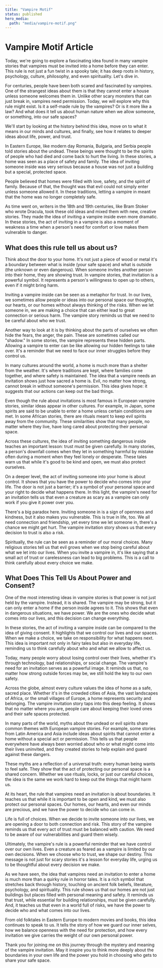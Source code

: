```yaml
---
title: "Vampire Motif"
status: published
hero_media:
  path: "media/vampire-motif.png"
---
```


# Vampire Motif Article

Today, we're going to explore a fascinating idea found in many vampire stories that vampires must be invited into a home before they can enter. This rule is not just a fun twist in a spooky tale; it has deep roots in history, psychology, culture, philosophy, and even spirituality. Let's dive in.

For centuries, people have been both scared and fascinated by vampires. One of the strangest ideas about them is that they cannot enter a house unless someone welcomes them in. Unlike other scary monsters that can just break in, vampires need permission. Today, we will explore why this rule might exist. Is it a self-made rule by the vampires? Or is it more like a law? And what does it tell us about human nature when we allow someone, or something, into our safe spaces? 

We'll start by looking at the history behind this idea, move on to what it means in our minds and cultures, and finally, see how it relates to deeper ideas about life, power, and trust.

In Eastern Europe, like modern day Romania, Bulgaria, and Serbia people told stories about the undead. These beings were thought to be the spirits of people who had died and come back to hurt the living. In these stories, a home was seen as a place of safety and family. The idea of inviting someone inside was very serious because a house was not just a building but a special, protected space.

People believed that homes were filled with love, safety, and the spirit of family. Because of that, the thought was that evil could not simply enter unless someone allowed it. In these traditions, letting a vampire in meant that the home was no longer completely safe.

As time went on, writers in the 18th and 19th centuries, like Bram Stoker who wrote Dracula, took these old ideas and mixed them with new, creative stories. They made the idea of inviting a vampire inside even more dramatic. In these stories, the act of inviting in a vampire is also a moment of weakness a time when a person's need for comfort or love makes them vulnerable to danger.

## What does this rule tell us about us?

Think about the door to your home. It's not just a piece of wood or metal it's a boundary between what is inside (your safe space) and what is outside (the unknown or even dangerous). When someone invites another person into their home, they are showing trust. In vampire stories, that invitation is a powerful symbol. It represents a person's willingness to open up to others, even if it might bring harm.

Inviting a vampire inside can be seen as a metaphor for trust. In our lives, we sometimes allow people or ideas into our personal space our thoughts, our hearts, or our homes without always thinking of the risks. When we let someone in, we are making a choice that can either lead to great connection or serious harm. The vampire story reminds us that we need to be careful about who we trust.

Another way to look at it is by thinking about the parts of ourselves we often hide the fears, the anger, the pain. These are sometimes called our "shadow." In some stories, the vampire represents these hidden parts. Allowing a vampire to enter can be like allowing our hidden feelings to take over. It's a reminder that we need to face our inner struggles before they control us.

In many cultures around the world, a home is much more than a shelter from the weather. It's where traditions are kept, where families come together, and where safety is maintained. The idea that a vampire needs an invitation shows just how sacred a home is. Evil, no matter how strong, cannot break in without someone's permission. This idea gives hope: it suggests that our actions can keep out the bad things.

Even though the rule about invitations is most famous in European vampire stories, similar ideas appear in other cultures. For example, in Japan, some spirits are said to be unable to enter a home unless certain conditions are met. In some African stories, there are rituals meant to keep evil spirits away from the community. These similarities show that many people, no matter where they live, have long cared about protecting their personal space.

Across these cultures, the idea of inviting something dangerous inside teaches an important lesson: trust must be given carefully. In many stories, a person's downfall comes when they let in something harmful by mistake often during a moment when they feel lonely or desperate. These tales warn us that while it's good to be kind and open, we must also protect ourselves.

On a deeper level, the act of inviting someone into your home is about control. It shows that you have the power to decide who comes into your life. The door is not just a barrier; it's a symbol of your personal space and your right to decide what happens there. In this light, the vampire's need for an invitation tells us that even a creature as scary as a vampire can only work if you give it power over you.

There's a big paradox here. Inviting someone in is a sign of openness and kindness, but it also makes you vulnerable. This is true in life, too. We all need connection and friendship, yet every time we let someone in, there's a chance we might get hurt. The vampire invitation story shows us that every decision to trust is also a risk.

Spiritually, the rule can be seen as a reminder of our moral choices. Many religious stories tell us that evil grows when we stop being careful about what we let into our lives. When you invite a vampire in, it's like saying that a small act of trust or carelessness can lead to big problems. This is a call to think carefully about every choice we make.

## What Does This Tell Us About Power and Consent?

One of the most interesting ideas in vampire stories is that power is not just held by the vampire. Instead, it is shared. The vampire may be strong, but it can only enter a home if the person inside agrees to it. This shows that even in dangerous situations, we have power. We are the ones who decide what comes into our lives, and this decision can change everything.

In these stories, the act of inviting a vampire inside can be compared to the idea of giving consent. It highlights that we control our lives and our spaces. When we make a choice, we take on responsibility for what happens next. This idea is important not only in fairy tales but also in everyday life, reminding us to think carefully about who and what we allow to affect us.

Today, many people worry about losing control over their lives, whether it's through technology, bad relationships, or social change. The vampire's need for an invitation serves as a powerful image. It reminds us that, no matter how strong outside forces may be, we still hold the key to our own safety.

Across the globe, almost every culture values the idea of home as a safe, sacred place. Whether it's in the crowded cities of Asia, the vast landscapes of Africa, or the small villages of Europe, a home represents security and belonging. The vampire invitation story taps into this deep feeling. It shows that no matter where you are, people care about keeping their loved ones and their safe spaces protected.

In many parts of the world, myths about the undead or evil spirits share common themes with European vampire stories. For example, some stories from Latin America and Asia include ideas about spirits that cannot enter a home without a special act or permission. This tells us that people everywhere have always been worried about who or what might come into their lives uninvited, and they created stories to help explain and guard against these dangers.

These myths are a reflection of a universal truth: every human being wants to feel safe. They show that the act of protecting our personal space is a shared concern. Whether we use rituals, locks, or just our careful choices, the idea is the same we work hard to keep out the things that might harm us.

At its heart, the rule that vampires need an invitation is about boundaries. It teaches us that while it is important to be open and kind, we must also protect our personal spaces. Our homes, our hearts, and even our minds are precious, and we have the power to decide who can come in.

Life is full of choices. When we decide to invite someone into our lives, we are opening a door to both connection and risk. This story of the vampire reminds us that every act of trust must be balanced with caution. We need to be aware of our vulnerabilities and guard them wisely.

Ultimately, the vampire's rule is a powerful reminder that we have control over our own lives. Even a creature as feared as a vampire is limited by our own decisions. When we choose who to trust, we shape our destiny. This message is not just for scary stories it's a lesson for everyday life, urging us to be thoughtful about every decision we make.

As we have seen, the idea that vampires need an invitation to enter a home is much more than a quirky rule in horror tales. It is a rich symbol that stretches back through history, touching on ancient folk beliefs, literature, psychology, and spirituality. This rule shows us that our homes are not just buildings but places filled with personal meaning and safety. It reminds us that trust, while essential for building relationships, must be given carefully. And, it teaches us that even in a world full of risks, we have the power to decide who and what comes into our lives.

From old folktales in Eastern Europe to modern movies and books, this idea continues to speak to us. It tells the story of how we guard our inner selves, how we balance openness with the need for protection, and how every invitation we give carries the weight of our own personal power.

Thank you for joining me on this journey through the mystery and meaning of the vampire invitation. May it inspire you to think more deeply about the boundaries in your own life and the power you hold in choosing who gets to share your safe space.
